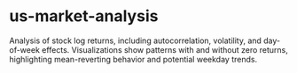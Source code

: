 # us-market-analysis
Analysis of stock log returns, including autocorrelation, volatility, and day-of-week effects. Visualizations show patterns with and without zero returns, highlighting mean-reverting behavior and potential weekday trends.
